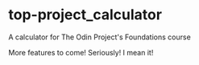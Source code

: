 # top-project_calculator
A calculator for The Odin Project's Foundations course

More features to come! Seriously! I mean it!
